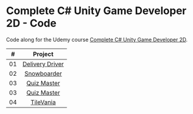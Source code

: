 # Complete C# Unity Game Developer 2D - Code

Code along for the Udemy course [Complete C# Unity Game Developer 2D](https://www.udemy.com/course/unitycourse/).

|  #  |                                         Project                                          |
| :-: | :--------------------------------------------------------------------------------------: |
| 01  |    [Delivery Driver](https://github.com/johanstech/Courses-Unity-Complete-Game-Developer-2D/tree/master/DeliveryDriver/)    |
| 02  |    [Snowboarder](https://github.com/johanstech/Courses-Unity-Complete-Game-Developer-2D/tree/master/Snowboarder/)    |
| 03  |    [Quiz Master](https://github.com/johanstech/Courses-Unity-Complete-Game-Developer-2D/tree/master/QuizMaster/)    |
| 03  |    [Quiz Master](/tree/master/QuizMaster/)    |
| 04  |    [TileVania](https://github.com/johanstech/Courses-Unity-Complete-Game-Developer-2D/tree/master/TileVania/)    |
